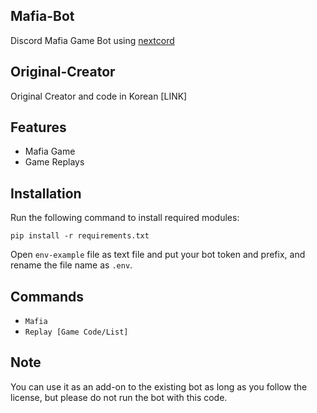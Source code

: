 ## Mafia-Bot
Discord Mafia Game Bot using [nextcord](https://github.com/nextcord/nextcord)

## Original-Creator
Original Creator and code in Korean [LINK]

## Features
- Mafia Game
- Game Replays

## Installation
Run the following command to install required modules:
```
pip install -r requirements.txt
```

Open `env-example` file as text file and put your bot token and prefix, and rename the file name as `.env`.


## Commands
- `Mafia`
- `Replay [Game Code/List]`

## Note
You can use it as an add-on to the existing bot as long as you follow the license, but please do not run the bot with this code.

